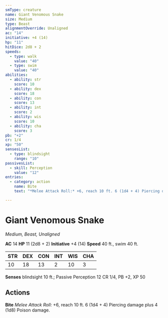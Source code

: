 ```yaml
---
smType: creature
name: Giant Venomous Snake
size: Medium
type: Beast
alignmentOverride: Unaligned
ac: "14"
initiative: +4 (14)
hp: "11"
hitDice: 2d8 + 2
speeds:
  - type: walk
    value: "40"
  - type: swim
    value: "40"
abilities:
  - ability: str
    score: 10
  - ability: dex
    score: 18
  - ability: con
    score: 13
  - ability: int
    score: 2
  - ability: wis
    score: 10
  - ability: cha
    score: 3
pb: "+2"
cr: 1/4
xp: "50"
sensesList:
  - type: blindsight
    range: "10"
passivesList:
  - skill: Perception
    value: "12"
entries:
  - category: action
    name: Bite
    text: "*Melee Attack Roll:* +6, reach 10 ft. 6 (1d4 + 4) Piercing damage plus 4 (1d8) Poison damage."

---
```


# Giant Venomous Snake
*Medium, Beast, Unaligned*

**AC** 14
**HP** 11 (2d8 + 2)
**Initiative** +4 (14)
**Speed** 40 ft., swim 40 ft.

| STR | DEX | CON | INT | WIS | CHA |
| --- | --- | --- | --- | --- | --- |
| 10 | 18 | 13 | 2 | 10 | 3 |

**Senses** blindsight 10 ft.; Passive Perception 12
CR 1/4, PB +2, XP 50

## Actions

**Bite**
*Melee Attack Roll:* +6, reach 10 ft. 6 (1d4 + 4) Piercing damage plus 4 (1d8) Poison damage.
